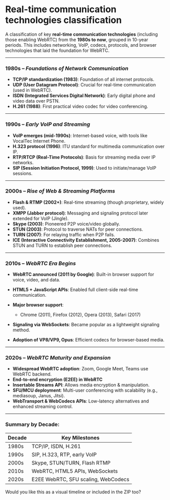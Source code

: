 # Real-time communication technologies classification
A classification of key **real-time communication technologies** (including those enabling WebRTC) 
from the **1980s to now**, grouped in 10-year periods. 
This includes networking, VoIP, codecs, protocols, and browser technologies 
that laid the foundation for WebRTC.

---

### **1980s** – *Foundations of Network Communication*

* **TCP/IP standardization (1983)**: Foundation of all internet protocols.
* **UDP (User Datagram Protocol)**: Crucial for real-time communication (used in WebRTC).
* **ISDN (Integrated Services Digital Network)**: Early digital phone and video data over PSTN.
* **H.261 (1988)**: First practical video codec for video conferencing.

---

### **1990s** – *Early VoIP and Streaming*

* **VoIP emerges (mid-1990s)**: Internet-based voice, with tools like VocalTec Internet Phone.
* **H.323 protocol (1996)**: ITU standard for multimedia communication over IP.
* **RTP/RTCP (Real-Time Protocols)**: Basis for streaming media over IP networks.
* **SIP (Session Initiation Protocol, 1999)**: Used to initiate/manage VoIP sessions.

---

### **2000s** – *Rise of Web & Streaming Platforms*

* **Flash & RTMP (2002+)**: Real-time streaming (though proprietary, widely used).
* **XMPP (Jabber protocol)**: Messaging and signaling protocol later extended for VoIP (Jingle).
* **Skype (2003)**: Pioneered P2P voice/video globally.
* **STUN (2003)**: Protocol to traverse NATs for peer connections.
* **TURN (2007)**: For relaying traffic when P2P fails.
* **ICE (Interactive Connectivity Establishment, 2005-2007)**: Combines STUN and TURN to establish peer connections.

---

### **2010s** – *WebRTC Era Begins*

* **WebRTC announced (2011 by Google)**: Built-in browser support for voice, video, and data.
* **HTML5 + JavaScript APIs**: Enabled full client-side real-time communication.
* **Major browser support**:

  * Chrome (2011), Firefox (2012), Opera (2013), Safari (2017)
* **Signaling via WebSockets**: Became popular as a lightweight signaling method.
* **Adoption of VP8/VP9, Opus**: Efficient codecs for browser-based media.

---

### **2020s** – *WebRTC Maturity and Expansion*

* **Widespread WebRTC adoption**: Zoom, Google Meet, Teams use WebRTC backend.
* **End-to-end encryption (E2EE) in WebRTC**
* **Insertable Streams API**: Allows media encryption & manipulation.
* **SFU/MCU deployment**: Multi-user conferencing with scalability (e.g., mediasoup, Janus, Jitsi).
* **WebTransport & WebCodecs APIs**: Low-latency alternatives and enhanced streaming control.

---

### Summary by Decade:

| Decade | Key Milestones                      |
| ------ | ----------------------------------- |
| 1980s  | TCP/IP, ISDN, H.261                 |
| 1990s  | SIP, H.323, RTP, early VoIP         |
| 2000s  | Skype, STUN/TURN, Flash RTMP        |
| 2010s  | WebRTC, HTML5 APIs, WebSockets      |
| 2020s  | E2EE WebRTC, SFU scaling, WebCodecs |

Would you like this as a visual timeline or included in the ZIP too?
